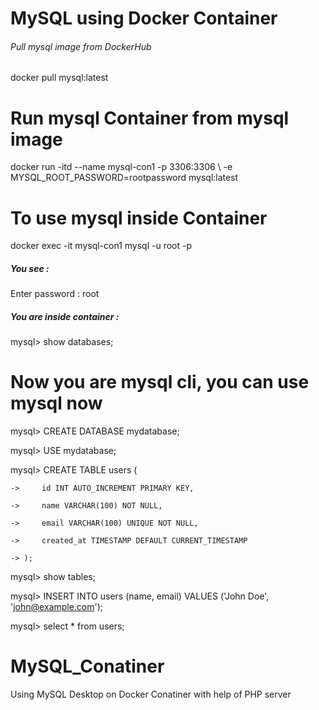 # MySQL using Docker Container
###### Pull mysql image from DockerHub ##########

docker pull mysql:latest

# Run mysql Container from mysql image

docker run -itd --name mysql-con1 -p 3306:3306 \ -e MYSQL_ROOT_PASSWORD=rootpassword mysql:latest

# To use mysql inside Container

docker exec -it mysql-con1 mysql -u root -p

##### You see : #######

Enter password : root

##### You are inside container : #####

mysql> show databases;

# Now you are mysql cli, you can use mysql now

mysql> CREATE DATABASE mydatabase;

mysql> USE mydatabase;

mysql> CREATE TABLE users (

    ->     id INT AUTO_INCREMENT PRIMARY KEY,
    
    ->     name VARCHAR(100) NOT NULL,
    
    ->     email VARCHAR(100) UNIQUE NOT NULL,
    
    ->     created_at TIMESTAMP DEFAULT CURRENT_TIMESTAMP
    
    -> );
    

mysql> show tables;

mysql> INSERT INTO users (name, email) VALUES ('John Doe', 'john@example.com');

mysql> select * from users;


# MySQL_Conatiner
Using MySQL Desktop on Docker Conatiner with help of PHP server
